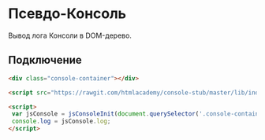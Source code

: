 # Псевдо-Консоль
Вывод лога Консоли в DOM-дерево.

## Подключение

```html
<div class="console-container"></div>

<script src="https://rawgit.com/htmlacademy/console-stub/master/lib/index.js"></script>

<script>
 var jsConsole = jsConsoleInit(document.querySelector('.console-container'));
 console.log = jsConsole.log;
</script>
```
